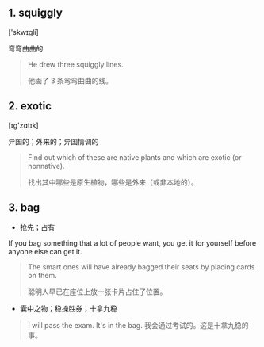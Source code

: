 
## 1. squiggly

['skwɪgli]

弯弯曲曲的

> He drew three squiggly lines.
> 
> 他画了 3 条弯弯曲曲的线。


## 2. exotic

[ɪɡ'zɑtɪk]

异国的；外来的；异国情调的

> Find out which of these are native plants and which are exotic (or nonnative).
> 
> 找出其中哪些是原生植物，哪些是外来（或非本地的）。

## 3. bag

- 抢先；占有

If you bag something that a lot of people want, you get it for yourself before anyone else can get it.

> The smart ones will have already bagged their seats by placing cards on them.
> 
> 聪明人早已在座位上放一张卡片占住了位置。

- 囊中之物；稳操胜券；十拿九稳

> I will pass the exam. It's in the bag.
> 我会通过考试的。这是十拿九稳的事。


